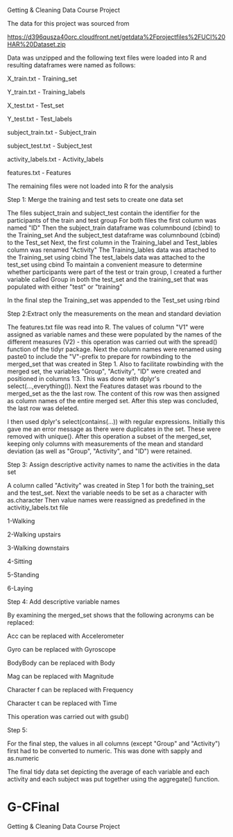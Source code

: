 
Getting & Cleaning Data Course Project

The data for this project was sourced from

https://d396qusza40orc.cloudfront.net/getdata%2Fprojectfiles%2FUCI%20HAR%20Dataset.zip

Data was unzipped and the following text files were loaded into R and resulting dataframes were named as follows:

X_train.txt - Training_set

Y_train.txt - Training_labels

X_test.txt - Test_set

Y_test.txt - Test_labels

subject_train.txt - Subject_train

subject_test.txt - Subject_test

activity_labels.txt - Activity_labels

features.txt - Features

The remaining files were not loaded into R for the analysis


Step 1: Merge the training and test sets to create one data set

The files subject_train and subject_test contain the identifier for the participants of the train and test group
For both files the first column was named "ID"
Then the subject_train dataframe was columnbound (cbind) to the Training_set
And the subject_test dataframe was columnbound (cbind) to the Test_set
Next, the first column in the Training_label and Test_lables column was renamed "Activity"
The Training_lables data was attached to the Training_set using cbind
The test_labels data was attached to the test_set using cbind
To maintain a convenient measure to determine whether participants were part of the test or train group, I created a further variable called Group in both the test_set and the training_set that was populated with either "test" or "training"

In the final step the Training_set was appended to the Test_set using rbind


Step 2:Extract only the measurements on the mean and standard deviation

The features.txt file was read into R.
The values of column "V1" were assigned as variable names and these were populated by the names of the different measures (V2) - this operation was carried out with the spread() function of the tidyr package.
Next the column names were renamed using paste0 to include the "V"-prefix to prepare for rowbinding to the merged_set that was created in Step 1.
Also to facilitate rowbinding with the merged set, the variables "Group", "Activity", "ID" were created and positioned in columns 1:3. This was done with dplyr's select(...,everything()).
Next the Features dataset was rbound to the merged_set as the the last row.
The content of this row was then assigned as column names of the entire merged set. After this step was concluded, the last row was deleted.

I then used dplyr's select(contains(...)) with regular expressions. Initially this gave me an error message as there were duplicates in the set. These were removed with unique().
After this operation a subset of the merged_set, keeping only columns with measurements of the mean and standard deviation (as well as "Group", "Activity", and  "ID") were retained.


Step 3: Assign descriptive activity names to name the activities in the data set

A column called "Activity" was created in Step 1 for both the training_set and the test_set. 
Next the variable needs to be set as a character with as.character
Then value names were reassigned as predefined in the activitiy_labels.txt file

1-Walking

2-Walking upstairs

3-Walking downstairs

4-Sitting

5-Standing

6-Laying


Step 4: Add descriptive variable names

By examining the merged_set shows that the following acronyms can be replaced:

Acc can be replaced with Accelerometer

Gyro can be replaced with Gyroscope

BodyBody can be replaced with Body

Mag can be replaced with Magnitude

Character f can be replaced with Frequency

Character t can be replaced with Time

This operation was carried out with gsub()


Step 5:

For the final step, the values in all columns (except "Group" and "Activity") first had to be converted to numeric. This was done with sapply and as.numeric

The final tidy data set depicting the average of each variable and each activity and each subject was put together using the aggregate() function.


# G-CFinal
Getting &amp; Cleaning Data Course Project
